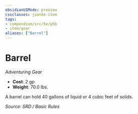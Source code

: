 ```yaml
---
obsidianUIMode: preview
cssclasses: json5e-item
tags:
- compendium/src/5e/phb
- item/gear
aliases: ["Barrel"]
---
```

# Barrel
*Adventuring Gear*  

- **Cost**: 2 gp
- **Weight**: 70.0 lbs.

A barrel can hold 40 gallons of liquid or 4 cubic feet of solids.

*Source: SRD / Basic Rules*